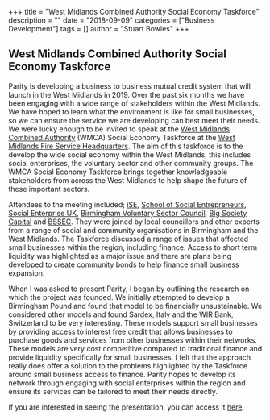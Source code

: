 +++
title = "West Midlands Combined Authority Social Economy Taskforce"
description = ""
date = "2018-09-09"
categories = ["Business Development"]
tags = []
author = "Stuart Bowles"
+++


## West Midlands Combined Authority Social Economy Taskforce


Parity is developing a business to business mutual credit system that will launch in the West Midlands in 2019. Over the past six months we have been engaging with a wide range of stakeholders within the West Midlands. We have hoped to learn what the environment is like for small businesses, so we can ensure the service we are developing can best meet their needs. We were lucky enough to be invited to speak at the [West Midlands Combined Authority](https://www.wmca.org.uk/) (WMCA) Social Economy Taskforce at the [West Midlands Fire Service Headquarters](https://www.wmfs.net/). The aim of this taskforce is to the develop the wide social economy within the West Midlands, this includes social enterprises, the voluntary sector and other community groups. The WMCA Social Economy Taskforce brings together knowledgeable stakeholders from across the West Midlands to help shape the future of these important sectors.

Attendees to the meeting included; [iSE](http://www.i-se.co.uk/), [School of Social Entrepreneurs](https://www.the-sse.org/), [Social Enterprise UK](https://www.socialenterprise.org.uk/), [Birmingham Voluntary Sector Council](https://www.bvsc.org/), [Big Society Capital](https://www.bigsocietycapital.com/) and [BSSEC](http://bssec.org.uk/). They were joined by local councillors and other experts from a range of social and community organisations in Birmingham and the West Midlands. The Taskforce discussed a range of issues that affected small businesses within the region, including finance. Access to short term liquidity was highlighted as a major issue and there are plans being developed to create community bonds to help finance small business expansion.

When I was asked to present Parity, I began by outlining the research on which the project was founded. We initially attempted to develop a Birmingham Pound and found that model to be financially unsustainable. We considered other models and found Sardex, Italy and the WIR Bank, Switzerland to be very interesting. These models support small businesses by providing access to interest free credit that allows businesses to purchase goods and services from other businesses within their networks. These models are very cost competitive compared to traditional finance and provide liquidity specifically for small businesses. I felt that the approach really does offer a solution to the problems highlighted by the Taskforce around small business access to finance. Parity hopes to develop its network through engaging with social enterprises within the region and ensure its services can be tailored to meet their needs directly.

If you are interested in seeing the presentation, you can access it [here](https://drive.google.com/file/d/1fsMQXYzJl0fRoVe2Hce-1cakGNZ0sOu4/view?usp=sharing).
